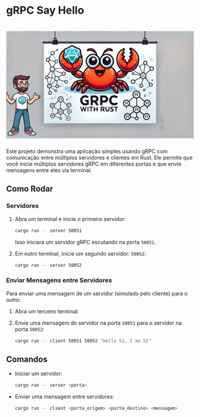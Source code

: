 
# gRPC Say Hello

<h1 align="center">
  <img src="./assets/banner.webp" alt="Box" width="600px" />
</h1>

Este projeto demonstra uma aplicação simples usando gRPC com comunicação entre múltiplos servidores e clientes em Rust. Ele permite que você inicie múltiplos servidores gRPC em diferentes portas e que envie mensagens entre eles via terminal.

## Como Rodar

### Servidores

1. Abra um terminal e inicie o primeiro servidor:

   ```bash
   cargo run -- server 50051
   ```

   Isso iniciará um servidor gRPC escutando na porta `50051`.

2. Em outro terminal, inicie um segundo servidor: `50052`:

   ```bash
   cargo run -- server 50052
   ```

### Enviar Mensagens entre Servidores

Para enviar uma mensagem de um servidor (simulado pelo cliente) para o outro:

1. Abra um terceiro terminal.
2. Envie uma mensagem do servidor na porta `50051` para o servidor na porta `50052`:

   ```bash
   cargo run -- client 50051 50052 "Hello 52, I am 51"
   ```

## Comandos

- Iniciar um servidor:

  ```bash
  cargo run -- server <porta>
  ```

- Enviar uma mensagem entre servidores:

  ```bash
  cargo run -- client <porta_origem> <porta_destino> <mensagem>
  ```